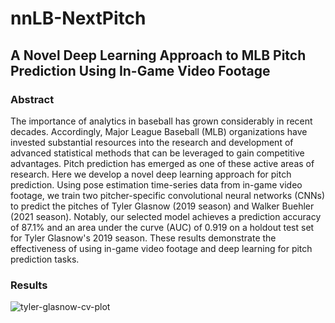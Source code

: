 # nnLB-NextPitch
## A Novel Deep Learning Approach to MLB Pitch Prediction Using In-Game Video Footage
### Abstract

The importance of analytics in baseball has grown considerably in recent decades. Accordingly, Major League Baseball (MLB) organizations have invested substantial resources into the research and development of advanced statistical methods that can be leveraged to gain competitive advantages. Pitch prediction has emerged as one of these active areas of research. Here we develop a novel deep learning approach for pitch prediction. Using pose estimation time-series data from in-game video footage, we train two pitcher-specific convolutional neural networks (CNNs) to predict the pitches of Tyler Glasnow (2019 season) and Walker Buehler (2021 season). Notably, our selected model achieves a prediction accuracy of 87.1% and an area under the curve (AUC) of 0.919 on a holdout test set for Tyler Glasnow's 2019 season. These results demonstrate the effectiveness of using in-game video footage and deep learning for pitch prediction tasks.  

### Results
![tyler-glasnow-cv-plot](https://user-images.githubusercontent.com/46132172/236987526-0fbfe195-bd55-45fd-bf00-46019d6ec031.png)
